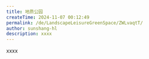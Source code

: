 ```yaml
---
title: 地质公园
createTime: 2024-11-07 00:12:49
permalink: /de/LandscapeLeisureGreenSpace/ZWLvaqtT/
author: sunshang-hl
description: xxxx
---
```


xxxx